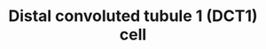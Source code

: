 ---
annotations:
- type: Cell Type Ontology
  value: transporting cell
- type: Pathway Ontology
  value: regulatory pathway
- type: Disease Ontology
  value: Bartter disease
- type: Pathway Ontology
  value: transport pathway
- type: Cell Type Ontology
  value: kidney epithelial cell
- type: Cell Type Ontology
  value: kidney loop of Henle thick ascending limb epithelial cell
- type: Cell Type Ontology
  value: kidney distal convoluted tubule epithelial cell
authors:
- AgustinGV
- MaintBot
- Egonw
- Fehrhart
- Eweitz
- Finterly
description: The major function of the distal convoluted tubule 1 cell (DCT1 cell)
  in the kidney is to maintain proper iron, solute and water homeostasis. The cells
  are polarized and located in the nephron duct where they have unique transport functions
  which are maintained by specialized K(+), Na(+), and Cl(-) channels in the proximal
  or distal part of the cell.
last-edited: 2021-06-08
organisms:
- Mus musculus
redirect_from:
- /index.php/Pathway:WP4183
- /instance/WP4183
schema-jsonld:
- '@context': https://schema.org/
  '@id': https://wikipathways.github.io/pathways/WP4183.html
  '@type': Dataset
  creator:
    '@type': Organization
    name: WikiPathways
  description: The major function of the distal convoluted tubule 1 cell (DCT1 cell)
    in the kidney is to maintain proper iron, solute and water homeostasis. The cells
    are polarized and located in the nephron duct where they have unique transport
    functions which are maintained by specialized K(+), Na(+), and Cl(-) channels
    in the proximal or distal part of the cell.
  keywords:
  - kir4.1
  - Cl-
  - NCC
  - CLC-K2
  - Na+
  - WNK4
  - kir5.1
  - K+
  - KS-WNK1
  - Cab39
  - WNK1
  - SPAK
  license: CC0
  name: Distal convoluted tubule 1 (DCT1) cell
seo: CreativeWork
title: Distal convoluted tubule 1 (DCT1) cell
wpid: WP4183
---